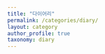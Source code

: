 ```yaml
---
title: "다이어리"
permalink: /categories/diary/
layout: category
author_profile: true
taxonomy: diary
---
```

